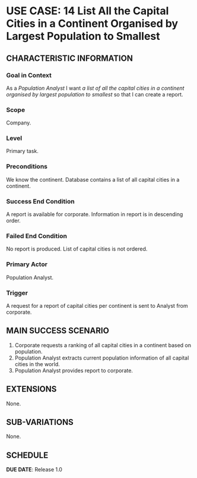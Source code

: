 # USE CASE: 14 List All the Capital Cities in a Continent Organised by Largest Population to Smallest

## CHARACTERISTIC INFORMATION

### Goal in Context

As a *Population Analyst* I want *a list of all the capital cities in a continent organised by largest population to smallest* so that I can create a report.

### Scope

Company.

### Level

Primary task.

### Preconditions

We know the continent. Database contains a list of all capital cities in a continent.

### Success End Condition

A report is available for corporate. Information in report is in descending order.

### Failed End Condition

No report is produced. List of capital cities is not ordered.

### Primary Actor

Population Analyst.

### Trigger

A request for a report of capital cities per continent is sent to Analyst from corporate.

## MAIN SUCCESS SCENARIO

1. Corporate requests a ranking of all capital cities in a continent based on population.
2. Population Analyst extracts current population information of all capital cities in the world.
3. Population Analyst provides report to corporate.

## EXTENSIONS

None.

## SUB-VARIATIONS

None.

## SCHEDULE

**DUE DATE**: Release 1.0